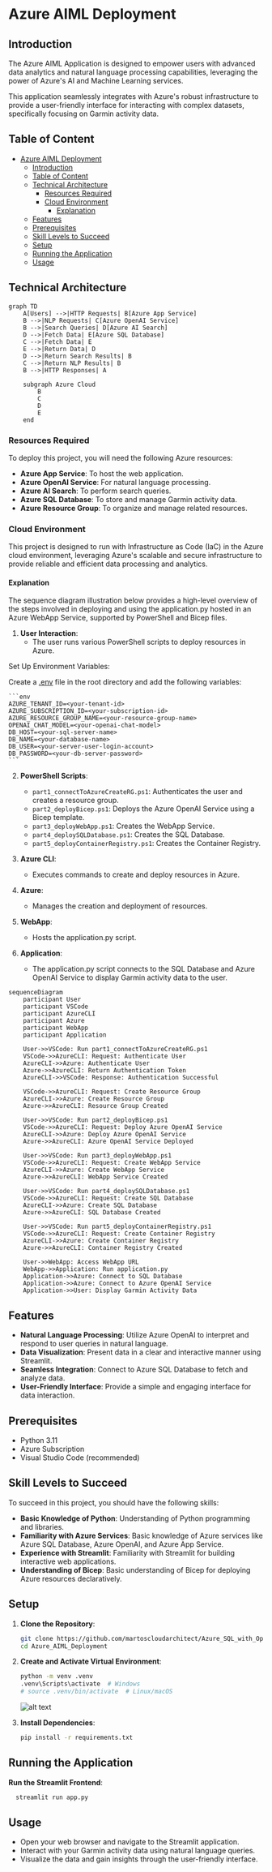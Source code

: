 # Azure AIML Deployment

## Introduction

The Azure AIML Application is designed to empower users with advanced data analytics and natural language processing capabilities, leveraging the power of Azure's AI and Machine Learning services. 

This application seamlessly integrates with Azure's robust infrastructure to provide a user-friendly interface for interacting with complex datasets, specifically focusing on Garmin activity data.

## Table of Content

- [Azure AIML Deployment](#azure-aiml-deployment)
  - [Introduction](#introduction)
  - [Table of Content](#table-of-content)
  - [Technical Architecture](#technical-architecture)
    - [Resources Required](#resources-required)
    - [Cloud Environment](#cloud-environment)
      - [Explanation](#explanation)
  - [Features](#features)
  - [Prerequisites](#prerequisites)
  - [Skill Levels to Succeed](#skill-levels-to-succeed)
  - [Setup](#setup)
  - [Running the Application](#running-the-application)
  - [Usage](#usage)

## Technical Architecture

```mermaid
graph TD
    A[Users] -->|HTTP Requests| B[Azure App Service]
    B -->|NLP Requests| C[Azure OpenAI Service]
    B -->|Search Queries| D[Azure AI Search]
    D -->|Fetch Data| E[Azure SQL Database]
    C -->|Fetch Data| E
    E -->|Return Data| D
    D -->|Return Search Results| B
    C -->|Return NLP Results| B
    B -->|HTTP Responses| A

    subgraph Azure Cloud
        B
        C
        D
        E
    end
```

### Resources Required

To deploy this project, you will need the following Azure resources:

- **Azure App Service**: To host the web application.
- **Azure OpenAI Service**: For natural language processing.
- **Azure AI Search**: To perform search queries.
- **Azure SQL Database**: To store and manage Garmin activity data.
- **Azure Resource Group**: To organize and manage related resources.

### Cloud Environment

This project is designed to run with Infrastructure as Code (IaC) in the Azure cloud environment, leveraging Azure's scalable and secure infrastructure to provide reliable and efficient data processing and analytics.

#### Explanation

The sequence diagram illustration below provides a high-level overview of the steps involved in deploying and using the application.py hosted in an Azure WebApp Service, supported by PowerShell and Bicep files.

1. **User Interaction**:
   - The user runs various PowerShell scripts to deploy resources in Azure.

Set Up Environment Variables:

Create a [.env](http://_vscodecontentref_/2) file in the root directory and add the following variables:

    ```env
    AZURE_TENANT_ID=<your-tenant-id>
    AZURE_SUBSCRIPTION_ID=<your-subscription-id>
    AZURE_RESOURCE_GROUP_NAME=<your-resource-group-name>
    OPENAI_CHAT_MODEL=<your-openai-chat-model>
    DB_HOST=<your-sql-server-name>
    DB_NAME=<your-database-name>
    DB_USER=<your-server-user-login-account>
    DB_PASSWORD=<your-db-server-password>
    ```

2. **PowerShell Scripts**:
   - `part1_connectToAzureCreateRG.ps1`: Authenticates the user and creates a resource group.
   - `part2_deployBicep.ps1`: Deploys the Azure OpenAI Service using a Bicep template.
   - `part3_deployWebApp.ps1`: Creates the WebApp Service.
   - `part4_deploySQLDatabase.ps1`: Creates the SQL Database.
   - `part5_deployContainerRegistry.ps1`: Creates the Container Registry.

3. **Azure CLI**:
   - Executes commands to create and deploy resources in Azure.

4. **Azure**:
   - Manages the creation and deployment of resources.

5. **WebApp**:
   - Hosts the application.py script.

6. **Application**:
   - The application.py script connects to the SQL Database and Azure OpenAI Service to display Garmin activity data to the user.

```mermaid
sequenceDiagram
    participant User
    participant VSCode
    participant AzureCLI
    participant Azure
    participant WebApp
    participant Application

    User->>VSCode: Run part1_connectToAzureCreateRG.ps1
    VSCode->>AzureCLI: Request: Authenticate User
    AzureCLI->>Azure: Authenticate User
    Azure->>AzureCLI: Return Authentication Token
    AzureCLI->>VSCode: Response: Authentication Successful

    VSCode->>AzureCLI: Request: Create Resource Group
    AzureCLI->>Azure: Create Resource Group
    Azure->>AzureCLI: Resource Group Created

    User->>VSCode: Run part2_deployBicep.ps1
    VSCode->>AzureCLI: Request: Deploy Azure OpenAI Service
    AzureCLI->>Azure: Deploy Azure OpenAI Service
    Azure->>AzureCLI: Azure OpenAI Service Deployed

    User->>VSCode: Run part3_deployWebApp.ps1
    VSCode->>AzureCLI: Request: Create WebApp Service
    AzureCLI->>Azure: Create WebApp Service
    Azure->>AzureCLI: WebApp Service Created

    User->>VSCode: Run part4_deploySQLDatabase.ps1
    VSCode->>AzureCLI: Request: Create SQL Database
    AzureCLI->>Azure: Create SQL Database
    Azure->>AzureCLI: SQL Database Created

    User->>VSCode: Run part5_deployContainerRegistry.ps1
    VSCode->>AzureCLI: Request: Create Container Registry
    AzureCLI->>Azure: Create Container Registry
    Azure->>AzureCLI: Container Registry Created

    User->>WebApp: Access WebApp URL
    WebApp->>Application: Run application.py
    Application->>Azure: Connect to SQL Database
    Application->>Azure: Connect to Azure OpenAI Service
    Application->>User: Display Garmin Activity Data
```

## Features

- **Natural Language Processing**: Utilize Azure OpenAI to interpret and respond to user queries in natural language.
- **Data Visualization**: Present data in a clear and interactive manner using Streamlit.
- **Seamless Integration**: Connect to Azure SQL Database to fetch and analyze data.
- **User-Friendly Interface**: Provide a simple and engaging interface for data interaction.

## Prerequisites

- Python 3.11
- Azure Subscription
- Visual Studio Code (recommended)

## Skill Levels to Succeed

To succeed in this project, you should have the following skills:

- **Basic Knowledge of Python**: Understanding of Python programming and libraries.
- **Familiarity with Azure Services**: Basic knowledge of Azure services like Azure SQL Database, Azure OpenAI, and Azure App Service.
- **Experience with Streamlit**: Familiarity with Streamlit for building interactive web applications.
- **Understanding of Bicep**: Basic understanding of Bicep for deploying Azure resources declaratively.

## Setup

1. **Clone the Repository**:
    ```sh
    git clone https://github.com/martoscloudarchitect/Azure_SQL_with_OpenAI_Infrascture_as_Code.git
    cd Azure_AIML_Deployment
    ```

2. **Create and Activate Virtual Environment**:
    ```sh
    python -m venv .venv
    .venv\Scripts\activate  # Windows
    # source .venv/bin/activate  # Linux/macOS    
    ```
    ![alt text](images/virtual_environment_creation_activation.jpg)


3. **Install Dependencies**:
    ```sh
    pip install -r requirements.txt
    ```

## Running the Application

**Run the Streamlit Frontend**:
```sh
  streamlit run app.py
```

## Usage

- Open your web browser and navigate to the Streamlit application.
- Interact with your Garmin activity data using natural language queries.
- Visualize the data and gain insights through the user-friendly interface.
